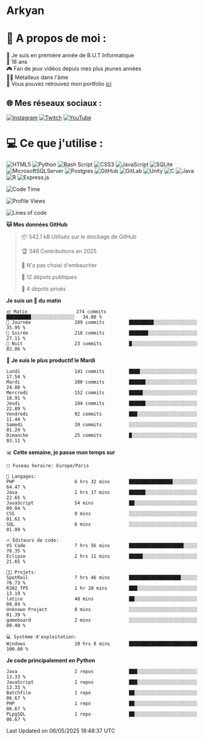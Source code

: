 # Arkyan
 # 💫 A propos de moi :
📖 Je suis en première année de B.U.T Informatique  
🎂 18 ans  
🎮 Fan de jeux vidéos depuis mes plus jeunes années  
🤘🏻 Métalleux dans l'âme  
📕 Vous pouvez retrouvez mon portfolio [ici](https://arkyanportfolio.netlify.app/)

## 🌐 Mes réseaux sociaux :
[![Instagram](https://img.shields.io/badge/Instagram-%23E4405F.svg?logo=Instagram&logoColor=white)](https://instagram.com/arkyan25) [![Twitch](https://img.shields.io/badge/Twitch-%239146FF.svg?logo=Twitch&logoColor=white)](https://twitch.tv/arkyan_) [![YouTube](https://img.shields.io/badge/YouTube-%23FF0000.svg?logo=YouTube&logoColor=white)](https://youtube.com/@arkyan_) 

# 💻 Ce que j'utilise :
![HTML5](https://img.shields.io/badge/html5-%23E34F26.svg?style=for-the-badge&logo=html5&logoColor=white) ![Python](https://img.shields.io/badge/python-3670A0?style=for-the-badge&logo=python&logoColor=ffdd54) ![Bash Script](https://img.shields.io/badge/bash_script-%23121011.svg?style=for-the-badge&logo=gnu-bash&logoColor=white) ![CSS3](https://img.shields.io/badge/css3-%231572B6.svg?style=for-the-badge&logo=css3&logoColor=white) ![JavaScript](https://img.shields.io/badge/javascript-%23323330.svg?style=for-the-badge&logo=javascript&logoColor=%23F7DF1E) ![SQLite](https://img.shields.io/badge/sqlite-%2307405e.svg?style=for-the-badge&logo=sqlite&logoColor=white) ![MicrosoftSQLServer](https://img.shields.io/badge/Microsoft%20SQL%20Server-CC2927?style=for-the-badge&logo=microsoft%20sql%20server&logoColor=white) ![Postgres](https://img.shields.io/badge/postgres-%23316192.svg?style=for-the-badge&logo=postgresql&logoColor=white) ![GitHub](https://img.shields.io/badge/github-%23121011.svg?style=for-the-badge&logo=github&logoColor=white) ![GitLab](https://img.shields.io/badge/gitlab-%23181717.svg?style=for-the-badge&logo=gitlab&logoColor=white) ![Unity](https://img.shields.io/badge/unity-%23000000.svg?style=for-the-badge&logo=unity&logoColor=white)  ![C](https://img.shields.io/badge/c-%2300599C.svg?style=for-the-badge&logo=c&logoColor=white) ![Java](https://img.shields.io/badge/java-%23ED8B00.svg?style=for-the-badge&logo=openjdk&logoColor=white) ![R](https://img.shields.io/badge/r-%23276DC3.svg?style=for-the-badge&logo=r&logoColor=white) ![Express.js](https://img.shields.io/badge/express.js-%23404d59.svg?style=for-the-badge&logo=express&logoColor=%2361DAFB)

<!--START_SECTION:waka-->
![Code Time](http://img.shields.io/badge/Code%20Time-331%20hrs-blue)

![Profile Views](http://img.shields.io/badge/Vues%20du%20profil-0-blue)

![Lines of code](https://img.shields.io/badge/Depuis%20Hello%20World%2C%20j%27ai%20%C3%A9crit-3.9%20million%20Lignes%20de%20code-blue)

**🐱 Mes données GitHub** 

> 📦 542.1 kB Utilisés sur le stockage de GitHub 
 > 
> 🏆 348 Contributions en 2025
 > 
> 🚫 N'a pas choisi d'embaucher
 > 
> 📜 12 dépots publiques 
 > 
> 🔑 4 dépots privés 
 > 
**Je suis un 🐤 du matin** 

```text
🌞 Matin                  274 commits         █████████░░░░░░░░░░░░░░░░   34.08 % 
🌆 Journée                289 commits         █████████░░░░░░░░░░░░░░░░   35.95 % 
🌃 Soirée                 218 commits         ███████░░░░░░░░░░░░░░░░░░   27.11 % 
🌙 Nuit                   23 commits          █░░░░░░░░░░░░░░░░░░░░░░░░   02.86 % 
```
📅 **Je suis le plus productif le Mardi** 

```text
Lundi                    141 commits         ████░░░░░░░░░░░░░░░░░░░░░   17.54 % 
Mardi                    200 commits         ██████░░░░░░░░░░░░░░░░░░░   24.88 % 
Mercredi                 152 commits         █████░░░░░░░░░░░░░░░░░░░░   18.91 % 
Jeudi                    184 commits         ██████░░░░░░░░░░░░░░░░░░░   22.89 % 
Vendredi                 92 commits          ███░░░░░░░░░░░░░░░░░░░░░░   11.44 % 
Samedi                   10 commits          ░░░░░░░░░░░░░░░░░░░░░░░░░   01.24 % 
Dimanche                 25 commits          █░░░░░░░░░░░░░░░░░░░░░░░░   03.11 % 
```


📊 **Cette semaine, je passe mon temps sur** 

```text
🕑︎ Fuseau horaire: Europe/Paris

💬 Langages: 
PHP                      6 hrs 32 mins       ████████████████░░░░░░░░░   64.47 % 
Java                     2 hrs 17 mins       ██████░░░░░░░░░░░░░░░░░░░   22.65 % 
JavaScript               54 mins             ██░░░░░░░░░░░░░░░░░░░░░░░   09.04 % 
CSS                      9 mins              ░░░░░░░░░░░░░░░░░░░░░░░░░   01.61 % 
SQL                      6 mins              ░░░░░░░░░░░░░░░░░░░░░░░░░   01.09 % 

🔥 Éditeurs de code: 
VS Code                  7 hrs 56 mins       ████████████████████░░░░░   78.35 % 
Eclipse                  2 hrs 11 mins       █████░░░░░░░░░░░░░░░░░░░░   21.65 % 

🐱‍💻 Projets: 
SpotRail                 7 hrs 46 mins       ███████████████████░░░░░░   76.73 % 
R202_TP5                 1 hr 20 mins        ███░░░░░░░░░░░░░░░░░░░░░░   13.19 % 
latice                   48 mins             ██░░░░░░░░░░░░░░░░░░░░░░░   08.04 % 
Unknown Project          8 mins              ░░░░░░░░░░░░░░░░░░░░░░░░░   01.39 % 
gameboard                2 mins              ░░░░░░░░░░░░░░░░░░░░░░░░░   00.40 % 

💻 Système d'exploitation: 
Windows                  10 hrs 8 mins       █████████████████████████   100.00 % 
```

**Je code principalement en Python** 

```text
Java                     2 repos             ███░░░░░░░░░░░░░░░░░░░░░░   13.33 % 
JavaScript               2 repos             ███░░░░░░░░░░░░░░░░░░░░░░   13.33 % 
Batchfile                1 repo              ██░░░░░░░░░░░░░░░░░░░░░░░   06.67 % 
PHP                      1 repo              ██░░░░░░░░░░░░░░░░░░░░░░░   06.67 % 
PLpgSQL                  1 repo              ██░░░░░░░░░░░░░░░░░░░░░░░   06.67 % 
```




 Last Updated on 06/05/2025 18:48:37 UTC
<!--END_SECTION:waka-->

<!--START_SECTION:SHOW_PROJECTS-->
<!--END_SECTION:SHOW_PROJECTS-->

<!--START_SECTION:SHOW_LINES_OF_CODE-->
<!--END_SECTION:SHOW_LINES_OF_CODE-->

<!--START_SECTION:SHOW_TOTAL_CODE_TIME-->
<!--END_SECTION:SHOW_TOTAL_CODE_TIME-->

<!--START_SECTION:SHOW_PROFILE_VIEWS-->
<!--END_SECTION:SHOW_PROFILE_VIEWS-->

<!--START_SECTION:SHOW_COMMIT-->
<!--END_SECTION:SHOW_COMMIT-->

<!--START_SECTION:SHOW_DAYS_OF_WEEK-->
<!--END_SECTION:SHOW_DAYS_OF_WEEK-->

<!--START_SECTION:SHOW_LANGUAGE-->
<!--END_SECTION:SHOW_LANGUAGE-->

<!--START_SECTION:SHOW_TIMEZONE-->
<!--END_SECTION:SHOW_TIMEZONE-->

<!--START_SECTION:SHOW_LANGUAGE_PER_REPO-->
<!--END_SECTION:SHOW_LANGUAGE_PER_REPO-->

<!--START_SECTION:SHOW_SHORT_INFO-->
<!--END_SECTION:SHOW_SHORT_INFO-->
